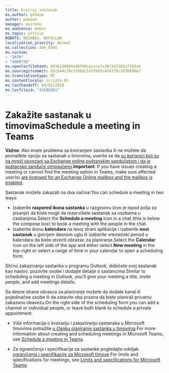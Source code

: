 ```yaml
---
title: Kreiraj sastanak
ms.author: pebaum
author: pebaum
manager: mnirkhe
ms.audience: Admin
ms.topic: article
ROBOTS: NOINDEX, NOFOLLOW
localization_priority: Normal
ms.collection: Adm_O365
ms.custom:
- "2678"
- "9000736"
ms.openlocfilehash: 6936138804ad8f09caccce7c3673475851f765ae
ms.sourcegitcommit: 83c644c35c2700dc515f091c8f41f9c283b89967
ms.translationtype: MT
ms.contentlocale: sr-Latn-RS
ms.lasthandoff: 04/02/2020
ms.locfileid: "43105361"
---
```

# <a name="schedule-a-meeting-in-teams"></a><span data-ttu-id="86165-102">Zakažite sastanak u timovima</span><span class="sxs-lookup"><span data-stu-id="86165-102">Schedule a meeting in Teams</span></span>

<span data-ttu-id="86165-103">**Važno**: Ako imate problema sa kreiranjem sastanka ili ne možete da pronađete opciju za sastanak u timovima, uverite se da [su korisnici koji su na mreži povezani sa Exchange online poštanskim sandučetom i da je poštansko sanduče omogućeno](https://docs.microsoft.com/exchange/recipients-in-exchange-online/create-user-mailboxes).</span><span class="sxs-lookup"><span data-stu-id="86165-103">**Important**: If you have issues creating a meeting or cannot find the meeting option in Teams, make sure affected user(s) [are licensed for an Exchange Online mailbox and the mailbox is enabled](https://docs.microsoft.com/exchange/recipients-in-exchange-online/create-user-mailboxes).</span></span>

<span data-ttu-id="86165-104">Sastanak možete zakazati na dva načina:</span><span class="sxs-lookup"><span data-stu-id="86165-104">You can schedule a meeting in two ways:</span></span> 

- <span data-ttu-id="86165-105">Izaberite **raspored ikona sastanka** u razgovoru (ovo je ispod polja za pisanje) da biste mogli da rezervišete sastanak sa osobama u ćaskanjima.</span><span class="sxs-lookup"><span data-stu-id="86165-105">Select the **Schedule a meeting** icon in a chat (this is below the compose box) to book a meeting with the people in the chat.</span></span>
- <span data-ttu-id="86165-106">Izaberite ikonu **kalendara** na levoj strani aplikacije i izaberite **novi sastanak** u gornjem desnom uglu ili izaberite vremenski period u kalendaru da biste otvorili obrazac za planiranje.</span><span class="sxs-lookup"><span data-stu-id="86165-106">Select the **Calendar** icon on the left side of the app and either select **New meeting** in the top-right or select a range of time in your calendar to open a scheduling form.</span></span>

<span data-ttu-id="86165-107">Slično zakazivanju sastanka u programu Outlook, dobićete svoj sastanak kao naslov, pozovite osobe i dodajte detalje o sastancima.</span><span class="sxs-lookup"><span data-stu-id="86165-107">Similar to scheduling a meeting in  Outlook, you'll give your meeting a title, invite people, and add meetings details.</span></span>

<span data-ttu-id="86165-108">Sa desne strane obrasca za planiranje možete da dodate kanal ili pojedinačne osobe ili da ostavite oba prazna da biste planirali privatnu zakazanu obavezu.</span><span class="sxs-lookup"><span data-stu-id="86165-108">On the right side of the scheduling form you can add a channel or individual people, or leave both blank to schedule a private appointment.</span></span>

- <span data-ttu-id="86165-109">Više informacija o kreiranju i zakazivanju sastanaka u Microsoft timovima potražite [u članku planiranje sastanka u timovima](https://support.office.com/article/Schedule-a-meeting-in-Teams-943507a9-8583-4c58-b5d2-8ec8265e04e5).</span><span class="sxs-lookup"><span data-stu-id="86165-109">For more information about creating and scheduling meetings in Microsoft Teams, see [Schedule a meeting in Teams](https://support.office.com/article/Schedule-a-meeting-in-Teams-943507a9-8583-4c58-b5d2-8ec8265e04e5).</span></span>

- <span data-ttu-id="86165-110">Za ograničenja i specifikacije za sastanke pogledajte odeljak [ograničenja i specifikacije za Microsoft timove](https://docs.microsoft.com/microsoftteams/limits-specifications-teams#meetings-and-calls).</span><span class="sxs-lookup"><span data-stu-id="86165-110">For limits and specifications for meetings, see [Limits and specifications for Microsoft Teams](https://docs.microsoft.com/microsoftteams/limits-specifications-teams#meetings-and-calls).</span></span>

